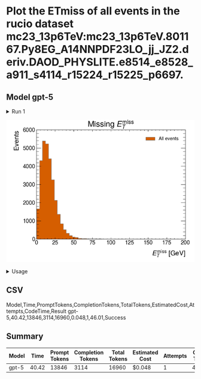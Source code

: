 # Plot the ETmiss of all events in the rucio dataset mc23_13p6TeV:mc23_13p6TeV.801167.Py8EG_A14NNPDF23LO_jj_JZ2.deriv.DAOD_PHYSLITE.e8514_e8528_a911_s4114_r15224_r15225_p6697.

## Model gpt-5

<details><summary>Run 1</summary>
<div style="margin-left: 1em;">


- Constructed a FuncADL query on DAOD_PHYSLITE to select event-level missing transverse energy (ETmiss) and converted it to GeV in the query.
- Used ServiceX to deliver data from the specified Rucio dataset (NFiles=1, as recommended) and converted the result into an Awkward Array.
- Filled a 1D histogram (50 bins, 0–200 GeV) of ETmiss using Hist, avoiding Python lists and operating directly on Awkward/Numpy arrays.
- Plotted the histogram with mplhep’s ATLAS style and saved it to a PNG file named etmiss.png.
- Note: This example uses a single file for a quick test. When ready, you can increase NFiles yourself.

```python
import awkward as ak
import numpy as np
import matplotlib.pyplot as plt
import mplhep as hep
from hist import Hist

from func_adl_servicex_xaodr25 import FuncADLQueryPHYSLITE
from servicex_analysis_utils import to_awk
from servicex import deliver, ServiceXSpec, Sample, dataset

# Define the Rucio dataset DID exactly as requested
ds_name = "mc23_13p6TeV:mc23_13p6TeV.801167.Py8EG_A14NNPDF23LO_jj_JZ2.deriv.DAOD_PHYSLITE.e8514_e8528_a911_s4114_r15224_r15225_p6697"

# Build the query: event-level ETmiss (convert MeV -> GeV)
base_query = FuncADLQueryPHYSLITE()
met_query = base_query.Select(
    lambda e: {
        "met": e.MissingET().First().met() / 1000.0,  # GeV
    }
)

# Deliver the data from ServiceX (use NFiles=1 as a quick test)
results = to_awk(
    deliver(
        ServiceXSpec(
            Sample=[
                Sample(
                    Name="met_fetch",
                    Dataset=dataset.Rucio(ds_name),
                    NFiles=1,
                    Query=met_query,
                )
            ]
        )
    )
)

data = results["met_fetch"]
met = data.met  # Awkward Array of ETmiss per event (GeV)

# Create and fill histogram: 50 bins from 0 to 200 GeV
h = (
    Hist.new
        .Reg(50, 0.0, 200.0, name="met", label=r"$E_{T}^{\mathrm{miss}}$ [GeV]")
        .Int64()
)
h.fill(met=ak.to_numpy(met))

# Plot
plt.style.use(hep.style.ATLAS)
fig, ax = plt.subplots()
h.plot(histtype="fill", linewidth=1, edgecolor="gray", label="All events")
ax.set_xlabel(r"$E_{T}^{\mathrm{miss}}$ [GeV]")
ax.set_ylabel("Events")
ax.set_title(r"Missing $E_{T}^{\mathrm{miss}}$")
ax.legend()

# Save to file
fig.savefig("etmiss.png")
plt.close(fig)
```
### stdout:

```text
met_fetch: Transform ━━━━━━━━━━━━━━━━━━━━━━━━━━━━━━━━━━━━━━━━ 1/1 00:20
            Download ━━━━━━━━━━━━━━━━━━━━━━━━━━━━━━━━━━━━━━━━ 1/1 00:25
**Success**

```

### stderr:

```text
Unable to find image 'gordonwatts/atlasplotagent:1.0.0' locally
1.0.0: Pulling from gordonwatts/atlasplotagent
59e22667830b: Pulling fs layer
0f40319da806: Pulling fs layer
081f96d6584f: Pulling fs layer
8fdd7df8e834: Pulling fs layer
2a1478e0415a: Pulling fs layer
235451d01566: Pulling fs layer
a0831920243c: Pulling fs layer
4f4fb700ef54: Pulling fs layer
ce8f13a8c0b6: Pulling fs layer
8f2cf14ad14d: Pulling fs layer
660b8664e6e1: Pulling fs layer
eb522b4f7276: Pulling fs layer
8fdd7df8e834: Waiting
ce8f13a8c0b6: Waiting
8f2cf14ad14d: Waiting
660b8664e6e1: Waiting
2a1478e0415a: Waiting
235451d01566: Waiting
eb522b4f7276: Waiting
a0831920243c: Waiting
4f4fb700ef54: Waiting
0f40319da806: Verifying Checksum
0f40319da806: Download complete
081f96d6584f: Verifying Checksum
081f96d6584f: Download complete
8fdd7df8e834: Download complete
59e22667830b: Verifying Checksum
59e22667830b: Download complete
2a1478e0415a: Verifying Checksum
2a1478e0415a: Download complete
a0831920243c: Verifying Checksum
a0831920243c: Download complete
4f4fb700ef54: Verifying Checksum
4f4fb700ef54: Download complete
59e22667830b: Pull complete
ce8f13a8c0b6: Verifying Checksum
ce8f13a8c0b6: Download complete
0f40319da806: Pull complete
660b8664e6e1: Verifying Checksum
660b8664e6e1: Download complete
235451d01566: Verifying Checksum
235451d01566: Download complete
081f96d6584f: Pull complete
8fdd7df8e834: Pull complete
2a1478e0415a: Pull complete
eb522b4f7276: Download complete
235451d01566: Pull complete
a0831920243c: Pull complete
4f4fb700ef54: Pull complete
ce8f13a8c0b6: Pull complete
8f2cf14ad14d: Verifying Checksum
8f2cf14ad14d: Download complete
8f2cf14ad14d: Pull complete
660b8664e6e1: Pull complete
eb522b4f7276: Pull complete
Digest: sha256:50780f1eaa7c0986e2e395adf88e50acb6e449689144926f8bd0942460f8d20a
Status: Downloaded newer image for gordonwatts/atlasplotagent:1.0.0
bash: cannot set terminal process group (-1): Inappropriate ioctl for device
bash: no job control in this shell
/work/.venv/lib/python3.13/site-packages/func_adl_servicex_xaodr25/trigger.py:127: SyntaxWarning: invalid escape sequence '\D'
  object. Close match is done as a function of $\Delta R < `dr`$.

```


</div></details>


![2fc7e91d_gpt-5_etmiss.png](img/2fc7e91d_gpt-5_etmiss.png)
<details><summary>Usage</summary>
<div style="margin-left: 1em;">


### LLM Usage
| Step | Time (sec) | Prompt Tokens | Completion Tokens | Total Tokens | Cost (USD) |
|---|---|---|---|---|---|
| Run 1 | 40.42 | 13846 | 3114 | 16960 | $0.05 |
| **Total** | 40.42 | 13846 | 3114 | 16960 | $0.048 |

### Docker Usage
| Phase | Elapsed Time (seconds) |
|-------|--------------|
| Run 1 | 46.01 |
| **Total** | **46.01** |

</div></details>


## CSV

Model,Time,PromptTokens,CompletionTokens,TotalTokens,EstimatedCost,Attempts,CodeTime,Result
gpt-5,40.42,13846,3114,16960,0.048,1,46.01,Success
## Summary
| Model | Time | Prompt Tokens | Completion Tokens | Total Tokens | Estimated Cost | Attempts | Code Time | Result |
|-----|----|-------------|-----------------|------------|--------------|--------|---------|------|
| gpt-5 | 40.42 | 13846 | 3114 | 16960 | $0.048 | 1 | 46.01 | Success |
